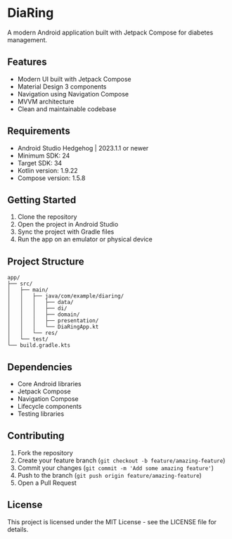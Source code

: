 # DiaRing

A modern Android application built with Jetpack Compose for diabetes management.

## Features

- Modern UI built with Jetpack Compose
- Material Design 3 components
- Navigation using Navigation Compose
- MVVM architecture
- Clean and maintainable codebase

## Requirements

- Android Studio Hedgehog | 2023.1.1 or newer
- Minimum SDK: 24
- Target SDK: 34
- Kotlin version: 1.9.22
- Compose version: 1.5.8

## Getting Started

1. Clone the repository
2. Open the project in Android Studio
3. Sync the project with Gradle files
4. Run the app on an emulator or physical device

## Project Structure

```
app/
├── src/
│   ├── main/
│   │   ├── java/com/example/diaring/
│   │   │   ├── data/
│   │   │   ├── di/
│   │   │   ├── domain/
│   │   │   ├── presentation/
│   │   │   └── DiaRingApp.kt
│   │   └── res/
│   └── test/
└── build.gradle.kts
```

## Dependencies

- Core Android libraries
- Jetpack Compose
- Navigation Compose
- Lifecycle components
- Testing libraries

## Contributing

1. Fork the repository
2. Create your feature branch (`git checkout -b feature/amazing-feature`)
3. Commit your changes (`git commit -m 'Add some amazing feature'`)
4. Push to the branch (`git push origin feature/amazing-feature`)
5. Open a Pull Request

## License

This project is licensed under the MIT License - see the LICENSE file for details. 